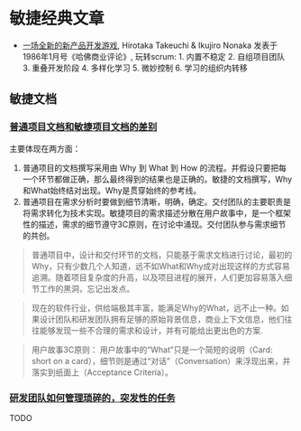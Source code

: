 <!---
markmeta_author: 望哥
markmeta_date: 2019-02-20
markmeta_title: 敏捷经典文章
markmeta_categories: agile
markmeta_tags: agile
-->

# 敏捷经典文章

- [一场全新的新产品开发游戏](https://zhuanlan.zhihu.com/p/26481537), Hirotaka Takeuchi & Ikujiro Nonaka 发表于1986年1月号《哈佛商业评论》, 玩转scrum: 1. 内置不稳定 2. 自组项目团队 3. 重叠开发阶段 4. 多样化学习 5. 微妙控制 6. 学习的组织内转移

## 敏捷文档

### [普通项目文档和敏捷项目文档的差别](https://mp.weixin.qq.com/s/kiTEgNlBeZ7Dcwm8G9O78g)
主要体现在两方面：
1. 普通项目的文档撰写采用由 Why 到 What 到 How 的流程。并假设只要把每一个环节都做正确，那么最终得到的结果也是正确的。敏捷的文档撰写，Why和What始终结对出现。Why是贯穿始终的参考线。
2. 普通项目在需求分析时要做到细节清晰，明确，确定。交付团队的主要职责是将需求转化为技术实现。敏捷项目的需求描述分散在用户故事中，是一个框架性的描述，需求的细节遵守3C原则，在讨论中涌现。交付团队参与需求细节的共创。

> 普通项目中，设计和交付环节的文档，只能基于需求文档进行讨论，最初的Why，只有少数几个人知道，远不如What和Why成对出现这样的方式容易追溯。随着项目复杂度的升高，以及项目进程的展开，人们更加容易落入细节工作的黑洞，忘记出发点。

> 现在的软件行业，供给端极其丰富，能满足Why的What，远不止一种。如果设计团队和研发团队拥有足够的原始背景信息，商业上下文信息，他们往往能够发现一些不合理的需求和设计，并有可能给出更出色的方案.

> 用户故事3C原则： 用户故事中的“What”只是一个简短的说明（Card: short on a card），细节则是通过“对话”（Conversation）来浮现出来，并落实到纸面上（Acceptance Criteria）。



### [研发团队如何管理琐碎的，突发性的任务](https://mp.weixin.qq.com/s/AQJes4tMo7lnyvl3FYOkng)
TODO